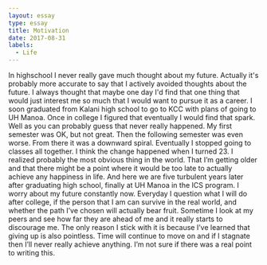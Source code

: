 ```yaml
---
layout: essay
type: essay
title: Motivation
date: 2017-08-31
labels:
  - Life
---
```


  In highschool I never really gave much thought about my future. Actually it's probably more accurate to say that I actively avoided thoughts about the future. I always thought that maybe one day I'd find that one thing that would just interest me so much that I would want to pursue it as a career. I soon graduated from Kalani high school to go to KCC with plans of going to UH Manoa. Once in college I figured that eventually I would find that spark. 
  Well as you can probably guess that never really happened. My first semester was OK, but not great. Then the following semester was even worse. From there it was a downward spiral. Eventually I stopped going to classes all together.
  I think the change happened when I turned 23. I realized probably the most obvious thing in the world. That I’m getting older and that there might be a point where it would be too late to actually achieve any happiness in life.
  And here we are five turbulent years later after graduating high school, finally at UH Manoa in the ICS program. I worry about my future constantly now. Everyday I question what I will do after college, if the person that I am can survive in the real world, and whether the path I’ve chosen will actually bear fruit. Sometime I look at my peers and see how far they are ahead of me and it really starts to discourage me. The only reason I stick with it is because I’ve learned that giving up is also pointless. Time will continue to move on and if I stagnate then I’ll never really achieve anything. I’m not sure if there was a real point to writing this. 

